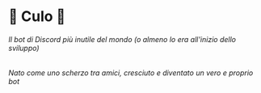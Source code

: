 # 🍑 Culo 🍑
###### Il bot di Discord più inutile del mondo (o almeno lo era all'inizio dello sviluppo)
###### Nato come uno scherzo tra amici, cresciuto e diventato un vero e proprio bot 
